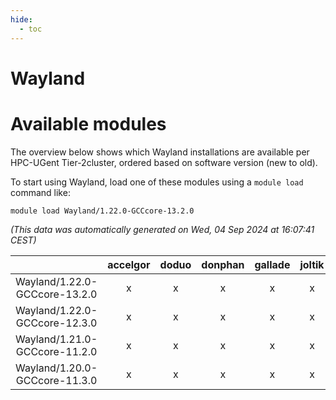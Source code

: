 ```yaml
---
hide:
  - toc
---
```


Wayland
=======

# Available modules


The overview below shows which Wayland installations are available per HPC-UGent Tier-2cluster, ordered based on software version (new to old).

To start using Wayland, load one of these modules using a `module load` command like:

```shell
module load Wayland/1.22.0-GCCcore-13.2.0
```

*(This data was automatically generated on Wed, 04 Sep 2024 at 16:07:41 CEST)*  

| |accelgor|doduo|donphan|gallade|joltik|shinx|skitty|
| :---: | :---: | :---: | :---: | :---: | :---: | :---: | :---: |
|Wayland/1.22.0-GCCcore-13.2.0|x|x|x|x|x|x|x|
|Wayland/1.22.0-GCCcore-12.3.0|x|x|x|x|x|x|x|
|Wayland/1.21.0-GCCcore-11.2.0|x|x|x|x|x|-|x|
|Wayland/1.20.0-GCCcore-11.3.0|x|x|x|x|x|-|x|
